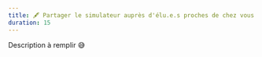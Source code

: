 ```yaml
---
title: 🖋 Partager le simulateur auprès d'élu.e.s proches de chez vous
duration: 15
---
```


Description à remplir 😅
